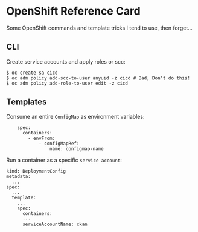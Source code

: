 # OpenShift Reference Card

Some OpenShift commands and template tricks I tend to use, then forget...

## CLI

Create service accounts and apply roles or scc:
```
$ oc create sa cicd
$ oc adm policy add-scc-to-user anyuid -z cicd # Bad, Don't do this!
$ oc adm policy add-role-to-user edit -z cicd
```

## Templates

Consume an entire `ConfigMap` as environment variables:

```
    spec:
      containers:
        - envFrom:
            - configMapRef:
                name: configmap-name
```

Run a container as a specific `service account`:
```
kind: DeploymentConfig
metadata:
  ...
spec:
  ...
  template:
    ...
    spec:
      containers:
      ...
      serviceAccountName: ckan
```


